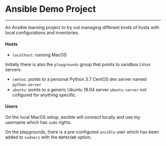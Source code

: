 # Ansible Demo Project
---
An Ansible learning project to try out managing different kinds of hosts with local configurations and inventories.

#### Hosts
* `localhost`: running MacOS

Initially there is also the `playgrounds` group that points to sandbox Linux servers.

* `centos`: points to a personal Python 3.7 CentOS dev server named `python-server`
* `ubuntu`: points to a generic Ubuntu 18.04 server `ubuntu-server` not cofigured for anything specific.

#### Users
On the local MacOS setup, asnible will connect locally and use my username which has `sudo` rights.

On the playgrounds, there is a pre-configured `ansible` user which has been added to `sudoers` with the `NOPASSWD` option.